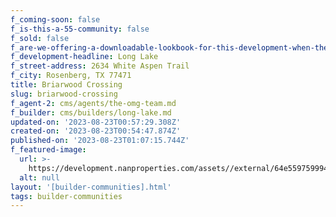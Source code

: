 ```yaml
---
f_coming-soon: false
f_is-this-a-55-community: false
f_sold: false
f_are-we-offering-a-downloadable-lookbook-for-this-development-when-they-submit-their-contact-info: false
f_development-headline: Long Lake
f_street-address: 2634 White Aspen Trail
f_city: Rosenberg, TX 77471
title: Briarwood Crossing
slug: briarwood-crossing
f_agent-2: cms/agents/the-omg-team.md
f_builder: cms/builders/long-lake.md
updated-on: '2023-08-23T00:57:29.308Z'
created-on: '2023-08-23T00:54:47.874Z'
published-on: '2023-08-23T01:07:15.744Z'
f_featured-image:
  url: >-
    https://development.nanproperties.com/assets//external/64e55975999442a59d2d5691_new-homes-community-briarwood-crossing.webp
  alt: null
layout: '[builder-communities].html'
tags: builder-communities
---
```



